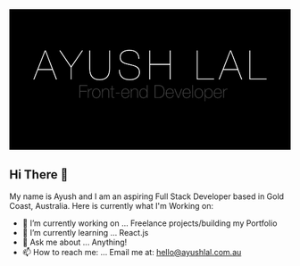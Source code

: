 <img src="assets/GitHub_AyushLal_Banner.jpg" alt="Ayush Lal Banner">

## Hi There 👋

My name is Ayush and I am an aspiring Full Stack Developer based in Gold Coast, Australia. Here is currently what I'm Working on:

- 🔭 I’m currently working on ... Freelance projects/building my Portfolio
- 🌱 I’m currently learning ... React.js
- 💬 Ask me about ... Anything!
- 📫 How to reach me: ... Email me at: hello@ayushlal.com.au
